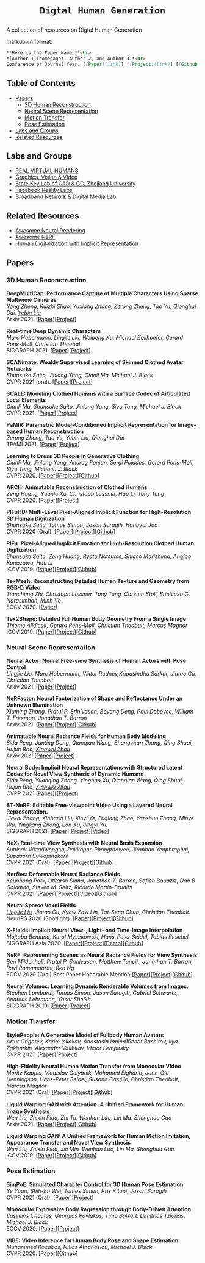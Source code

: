 # <p align=center>`Digtal Human Generation`</p>
A collection of resources on Digtal Human Generation

markdown format:
``` markdown
**Here is the Paper Name.**<br>
*[Author 1](homepage), Author 2, and Author 3.*<br>
Conference or Journal Year. [[Paper](link)] [[Project](link)] [[Github](link)] [[Video](link)] [[Data](link)]
```

## Table of Contents
- [Papers](#papers)
    - [3D Human Reconstruction](#3d-human-reconstruction)
    - [Neural Scene Representation](#neural-scene-representation)
    - [Motion Transfer](#motion-transfer)
    - [Pose Estimation](#pose-estimation)
- [Labs and Groups](#labs-and-groups)
- [Related Resources](#related-resources)

## Labs and Groups
- [REAL VIRTUAL HUMANS](http://virtualhumans.mpi-inf.mpg.de/)
- [Graphics, Vision & Video](http://gvv.mpi-inf.mpg.de/index.html)
- [State Key Lab of CAD & CG, Zhejiang University](http://www.cad.zju.edu.cn/)
- [Facebook Reality Labs](https://tech.fb.com/ar-vr/)
- [Broadband Network & Digital Media Lab](http://www.liuyebin.com/index.html)

## Related Resources
- [Awesome Neural Rendering](https://github.com/weihaox/awesome-neural-rendering)
- [Awesome NeRF](https://github.com/yenchenlin/awesome-NeRF)
- [Human Digitalization with Implicit Representation](https://project-splinter.github.io/)

## Papers
### 3D Human Reconstruction

**DeepMultiCap: Performance Capture of Multiple Characters Using Sparse Multiview Cameras**<br>
*Yang Zheng, Ruizhi Shao, Yuxiang Zhang, Zerong Zheng, Tao Yu, Qionghai Dai, [Yebin Liu](http://www.liuyebin.com/index.html)*<br>
Arxiv 2021. [[Paper](https://arxiv.org/abs/2105.00261)][[Project](http://www.liuyebin.com/dmc/dmc.html)]

**Real-time Deep Dynamic Characters**<br>
*Marc Habermann, Lingjie Liu, Weipeng Xu, Michael Zollhoefer, Gerard Pons-Moll, Christian Theobalt*<br>
SIGGRAPH 2021. [[Paper](https://arxiv.org/abs/2105.01794)][[Project](https://people.mpi-inf.mpg.de/~mhaberma/projects/2021-ddc/)]

**SCANimate: Weakly Supervised Learning of Skinned Clothed Avatar Networks**<br>
*Shunsuke Saito, Jinlong Yang, Qianli Ma, Michael J. Black*<br>
CVPR 2021 (oral). [[Paper](https://arxiv.org/abs/2104.03313)][[Project](https://scanimate.is.tue.mpg.de/)]

**SCALE: Modeling Clothed Humans with a Surface Codec of Articulated Local Elements**<br>
*Qianli Ma, Shunsuke Saito, Jinlong Yang, Siyu Tang, Michael J. Black*<br>
CVPR 2021. [[Paper](https://arxiv.org/abs/2104.07660)][[Project](https://qianlim.github.io/SCALE)]

**PaMIR: Parametric Model-Conditioned Implicit Representation for Image-based Human Reconstruction**<br>
*Zerong Zheng, Tao Yu, Yebin Liu, Qionghai Dai*<br>
TPAMI 2021. [[Paper](https://arxiv.org/abs/2007.03858)][[Project](http://www.liuyebin.com/pamir/pamir.html)]

**Learning to Dress 3D People in Generative Clothing**<br>
*Qianli Ma, Jinlong Yang, Anurag Ranjan, Sergi Pujades, Gerard Pons-Moll, Siyu Tang, Michael. J. Black*<br>
CVPR 2020. [[Paper](https://arxiv.org/abs/1907.13615)][[Project](https://cape.is.tue.mpg.de/)][[Github](https://github.com/QianliM/CAPE)]

**ARCH: Animatable Reconstruction of Clothed Humans**<br>
*Zeng Huang, Yuanlu Xu, Christoph Lassner, Hao Li, Tony Tung*<br>
CVPR 2020. [[Paper](https://arxiv.org/abs/2004.04572)][[Project](https://vgl.ict.usc.edu/Research/ARCH/)]

**PIFuHD: Multi-Level Pixel-Aligned Implicit Function for High-Resolution 3D Human Digitization**<br>
*Shunsuke Saito, Tomas Simon, Jason Saragih, Hanbyul Joo*<br>
CVPR 2020 (Oral). [[Paper](https://arxiv.org/abs/2004.00452)][[Project](https://shunsukesaito.github.io/PIFuHD/)][[Github](https://github.com/facebookresearch/pifuhd)]

**PIFu: Pixel-Aligned Implicit Function for High-Resolution Clothed Human Digitization**<br>
*Shunsuke Saito, Zeng Huang, Ryota Natsume, Shigeo Morishima, Angjoo Kanazawa, Hao Li*<br>
ICCV 2019. [[Paper](https://arxiv.org/abs/1905.05172)][[Project](https://shunsukesaito.github.io/PIFu/)][[Github](https://github.com/shunsukesaito/PIFu)]

**TexMesh: Reconstructing Detailed Human Texture and Geometry from RGB-D Video**<br>
*Tiancheng Zhi, Christoph Lassner, Tony Tung, Carsten Stoll, Srinivasa G. Narasimhan, Minh Vo*<br>
ECCV 2020. [[Paper](https://arxiv.org/abs/2008.00158)]

**Tex2Shape: Detailed Full Human Body Geometry From a Single Image**<br>
*Thiemo Alldieck, Gerard Pons-Moll, Christian Theobalt, Marcus Magnor*<br>
ICCV 2019. [[Paper](https://arxiv.org/abs/1904.08645)][[Project](http://virtualhumans.mpi-inf.mpg.de/tex2shape/)][[Github](https://github.com/thmoa/tex2shape)]

### Neural Scene Representation

**Neural Actor: Neural Free-view Synthesis of Human Actors with Pose Control**<br>
*Lingjie Liu, Marc Habermann, Viktor Rudnev,Kripasindhu Sarkar, Jiatao Gu, Christian Theobalt*<br>
Arxiv 2021. [[Paper](https://arxiv.org/abs/2106.02019)][[Project](http://gvv.mpi-inf.mpg.de/projects/NeuralActor/)]

**NeRFactor: Neural Factorization of Shape and Reflectance Under an Unknown Illumination**<br>
*Xiuming Zhang, Pratul P. Srinivasan, Boyang Deng, Paul Debevec, William T. Freeman, Jonathan T. Barron*<br>
Arxiv 2021. [[Paper](https://arxiv.org/abs/2106.01970)][[Project](https://people.csail.mit.edu/xiuming/projects/nerfactor/)][[Github](https://github.com/google/nerfactor)]

**Animatable Neural Radiance Fields for Human Body Modeling**<br>
*Sida Peng, Junting Dong, Qianqian Wang, Shangzhan Zhang, Qing Shuai, Hujun Bao, [Xiaowei Zhou](http://www.cad.zju.edu.cn/home/xzhou/#about)*<br>
Arxiv 2021.[[Paper](https://arxiv.org/abs/2105.02872)][[Project](https://zju3dv.github.io/animatable_nerf/)]

**Neural Body: Implicit Neural Representations with Structured Latent Codes for Novel View Synthesis of Dynamic Humans**<br>
*Sida Peng, Yuanqing Zhang, Yinghao Xu, Qianqian Wang, Qing Shuai, Hujun Bao, [Xiaowei Zhou](http://www.cad.zju.edu.cn/home/xzhou/#about)*<br>
CVPR 2021.[[Paper](https://arxiv.org/abs/2012.15838)][[[Project](https://zju3dv.github.io/neuralbody/)]

**ST-NeRF: Editable Free-viewpoint Video Using a Layered Neural Representation.**<br>
*Jiakai Zhang, Xinhang Liu, Xinyi Ye, Fuqiang Zhao, Yanshun Zhang, Minye Wu, Yingliang Zhang, Lan Xu, Jingyi Yu.*<br>
SIGGRAPH 2021. [[Paper](https://arxiv.org/abs/2104.14786)][[Project](https://frankzhang0309.github.io/st-nerf/)][[Video](https://www.youtube.com/watch?v=Wp4HfOwFGP4)]

**NeX: Real-time View Synthesis with Neural Basis Expansion**<br>
*Suttisak Wizadwongsa, Pakkapon Phongthawee, Jiraphon Yenphraphai, Supasorn Suwajanakorn*<br>
CVPR 2021 (Oral). [[Paper](https://arxiv.org/abs/2103.05606)][[Project](https://nex-mpi.github.io/)][[Github](https://github.com/nex-mpi/nex-code/)]

**Nerfies: Deformable Neural Radiance Fields**<br>
*Keunhong Park, Utkarsh Sinha, Jonathan T. Barron, Sofien Bouaziz, Dan B Goldman, Steven M. Seitz, Ricardo Martin-Brualla*<br>
CVPR 2021. [[Paper](https://arxiv.org/abs/2011.12948)][[Project](https://nerfies.github.io/)][[Video](https://www.youtube.com/watch?v=MrKrnHhk8IA)][[Github](https://github.com/google/nerfies)]

**Neural Sparse Voxel Fields**<br>
*[Lingjie Liu](https://lingjie0206.github.io/), Jiatao Gu, Kyaw Zaw Lin, Tat-Seng Chua, Christian Theobalt.*<br>
NeurIPS 2020 (Spotlight). [[Paper](https://arxiv.org/abs/2007.11571)][[Project](https://lingjie0206.github.io/papers/NSVF/)][[Github](https://github.com/facebookresearch/NSVF)]

**X-Fields: Implicit Neural View-, Light- and Time-Image Interpolation**<br>
*Mojtaba Bemana, Karol Myszkowski, Hans-Peter Seidel, Tobias Ritschel*<br>
SIGGRAPH Asia 2020. [[Paper](https://arxiv.org/abs/2010.00450)][[Project](http://xfields.mpi-inf.mpg.de/)][[Demo](http://xfields.mpi-inf.mpg.de/demo/webgl.html)][[Github](https://github.com/m-bemana/xfields)]

**NeRF: Representing Scenes as Neural Radiance Fields for View Synthesis**<br>
*Ben Mildenhall, Pratul P. Srinivasan, Matthew Tancik, Jonathan T. Barron, Ravi Ramamoorthi, Ren Ng*<br>
ECCV 2020 (Oral) Best Paper Honorable Mention.[[Paper](https://arxiv.org/abs/2003.08934)][[Project](https://www.matthewtancik.com/nerf)][[Github](https://github.com/bmild/nerf)]

**Neural Volumes: Learning Dynamic Renderable Volumes from Images.**<br>
*Stephen Lombardi, Tomas Simon, Jason Saragih, Gabriel Schwartz, Andreas Lehrmann, Yaser Sheikh.*<br>
SIGGRAPH 2019. [[Paper](https://arxiv.org/abs/1906.07751)][[Project](https://stephenlombardi.github.io/projects/neuralvolumes/)]

### Motion Transfer

**StylePeople: A Generative Model of Fullbody Human Avatars**<br>
*Artur Grigorev, Karim Iskakov, Anastasia Ianina1Renat Bashirov, Ilya Zakharkin, Alexander Vakhitov, Victor Lempitsky*<br>
CVPR 2021. [[Paper](https://arxiv.org/abs/2104.08363)][[Project](https://saic-violet.github.io/style-people/)]

**High-Fidelity Neural Human Motion Transfer from Monocular Video**<br>
*Moritz Kappel, Vladislav Golyanik, Mohamed Elgharib, Jann-Ole Henningson, Hans-Peter Seidel, Susana Castillo, Christian Theobalt, Marcus Magnor*<br>
CVPR 2021 (Oral).[[Paper](https://arxiv.org/abs/2012.10974)][[Project](https://graphics.tu-bs.de/publications/kappel2020high-fidelity)][[Github](https://github.com/MoritzKappel/HF-NHMT)]

**Liquid Warping GAN with Attention: A Uniﬁed Framework for Human Image Synthesis**<br>
*Wen Liu, Zhixin Piao, Zhi Tu, Wenhan Luo, Lin Ma, Shenghua Gao*<br>
Arxiv 2021. [[Paper](https://arxiv.org/abs/2011.09055)][[Project](https://www.impersonator.org/work/impersonator-plus-plus.html)][[Github](https://github.com/iPERDance/iPERCore)]

**Liquid Warping GAN: A Unified Framework for Human Motion Imitation, Appearance Transfer and Novel View Synthesis**<br>
*Wen Liu, Zhixin Piao, Jie Min, Wenhan Luo, Lin Ma, Shenghua Gao*<br>
ICCV 2019. [[Paper](https://arxiv.org/abs/1909.12224)][[Project](https://svip-lab.github.io/project/impersonator.html)][[Github](https://github.com/svip-lab/impersonator)]

### Pose Estimation

**SimPoE: Simulated Character Control for 3D Human Pose Estimation**<br>
*Ye Yuan, Shih-En Wei, Tomas Simon, Kris Kitani, Jason Saragih*<br>
CVPR 2021 (Oral). [[Paper](https://arxiv.org/abs/2104.00683)][[Project](https://www.ye-yuan.com/simpoe/)]

**Monocular Expressive Body Regression through Body-Driven Attention**<br>
*Vasileios Choutas, Georgios Pavlakos, Timo Bolkart, Dimitrios Tzionas, Michael J. Black*<br>
ECCV 2020. [[Paper](https://arxiv.org/abs/2008.09062)][[Project](https://expose.is.tue.mpg.de/)]

**VIBE: Video Inference for Human Body Pose and Shape Estimation**<br>
*Muhammed Kocabas, Nikos Athanasiou, Michael J. Black*<br>
CVPR 2020. [[Paper](https://arxiv.org/abs/1912.05656)][[Github](https://github.com/mkocabas/VIBE)]

